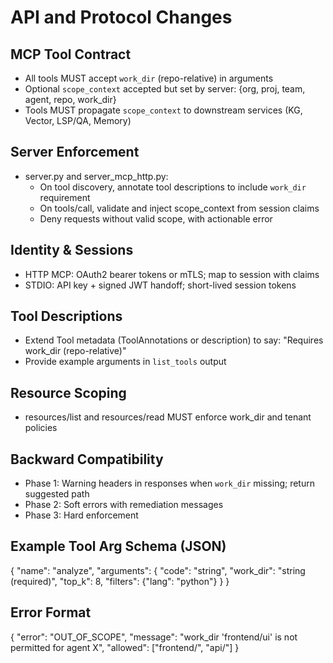 # API and Protocol Changes

## MCP Tool Contract
- All tools MUST accept `work_dir` (repo-relative) in arguments
- Optional `scope_context` accepted but set by server: {org, proj, team, agent, repo, work_dir}
- Tools MUST propagate `scope_context` to downstream services (KG, Vector, LSP/QA, Memory)

## Server Enforcement
- server.py and server_mcp_http.py:
  - On tool discovery, annotate tool descriptions to include `work_dir` requirement
  - On tools/call, validate and inject scope_context from session claims
  - Deny requests without valid scope, with actionable error

## Identity & Sessions
- HTTP MCP: OAuth2 bearer tokens or mTLS; map to session with claims
- STDIO: API key + signed JWT handoff; short-lived session tokens

## Tool Descriptions
- Extend Tool metadata (ToolAnnotations or description) to say: "Requires work_dir (repo-relative)"
- Provide example arguments in `list_tools` output

## Resource Scoping
- resources/list and resources/read MUST enforce work_dir and tenant policies

## Backward Compatibility
- Phase 1: Warning headers in responses when `work_dir` missing; return suggested path
- Phase 2: Soft errors with remediation messages
- Phase 3: Hard enforcement

## Example Tool Arg Schema (JSON)
{
  "name": "analyze",
  "arguments": {
    "code": "string",
    "work_dir": "string (required)",
    "top_k": 8,
    "filters": {"lang": "python"}
  }
}

## Error Format
{
  "error": "OUT_OF_SCOPE",
  "message": "work_dir 'frontend/ui' is not permitted for agent X",
  "allowed": ["frontend/", "api/"]
}

